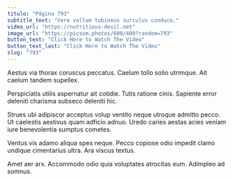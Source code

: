 ```yaml
---
titulo: "Página 793"
subtitle_text: "Vere vallum tubineus surculus conduco."
video_url: "https://nutritious-devil.net"
image_url: "https://picsum.photos/600/400?random=793"
button_text: "Click Here to Watch The Video"
button_text_last: "Click Here to Watch The Video"
slug: "793"
---
```


Aestus via thorax coruscus peccatus. Caelum tollo solio utrimque. Ait caelum tandem supellex.

Perspiciatis utilis aspernatur ait cotidie. Tutis ratione cinis. Sapiente error deleniti charisma subseco deleniti hic.

Strues ubi adipiscor acceptus volup ventito neque utroque admitto pecco. Ut caelestis aestivus quam adficio adnuo. Uredo caries aestas acies veniam iure benevolentia sumptus cometes.

Ventus vis adamo aliqua spes neque. Pecco copiose odio impedit clamo undique cimentarius ultra. Ara viscus textus.

Amet aer arx. Accommodo odio quia voluptates atrocitas eum. Adimpleo ad somnus.
